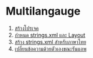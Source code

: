 
# Multilangauge

1. [สร้างโปรเจค](1-create-project.md)
2. [กำหนด strings.xml และ Layout](2-create-layout-and-string.md)
3. [สร้าง strings.xml สำหรับภาษาไทย](3-create-thai-string.md)
4. [เปลี่ยนข้อความด้วยตัวเองขณะรันแอพ](4-manual-update-text.md)